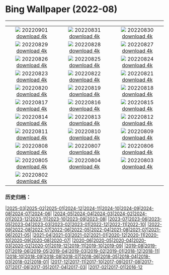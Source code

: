 # Bing Wallpaper (2022-08)
**************
| | | |
|:-:|:-:|:-:|
| ![](https://www.bing.com/th?id=OHR.WildlifeCrossing_ZH-CN1493053695_1920x1080.jpg) 20220901 [download 4k](https://www.bing.com/th?id=OHR.WildlifeCrossing_ZH-CN1493053695_UHD.jpg) | ![](https://www.bing.com/th?id=OHR.BlueLinckia_ZH-CN1103817183_1920x1080.jpg) 20220831 [download 4k](https://www.bing.com/th?id=OHR.BlueLinckia_ZH-CN1103817183_UHD.jpg) | ![](https://www.bing.com/th?id=OHR.Migliarino_ZH-CN0744250844_1920x1080.jpg) 20220830 [download 4k](https://www.bing.com/th?id=OHR.Migliarino_ZH-CN0744250844_UHD.jpg) |
| ![](https://www.bing.com/th?id=OHR.EstoniaBaltic_ZH-CN0314555299_1920x1080.jpg) 20220829 [download 4k](https://www.bing.com/th?id=OHR.EstoniaBaltic_ZH-CN0314555299_UHD.jpg) | ![](https://www.bing.com/th?id=OHR.BeardedTit_ZH-CN0065279700_1920x1080.jpg) 20220828 [download 4k](https://www.bing.com/th?id=OHR.BeardedTit_ZH-CN0065279700_UHD.jpg) | ![](https://www.bing.com/th?id=OHR.MSHV_ZH-CN9630204701_1920x1080.jpg) 20220827 [download 4k](https://www.bing.com/th?id=OHR.MSHV_ZH-CN9630204701_UHD.jpg) |
| ![](https://www.bing.com/th?id=OHR.PeljesacWind_ZH-CN9299214248_1920x1080.jpg) 20220826 [download 4k](https://www.bing.com/th?id=OHR.PeljesacWind_ZH-CN9299214248_UHD.jpg) | ![](https://www.bing.com/th?id=OHR.CascadesNP_ZH-CN1830542356_1920x1080.jpg) 20220825 [download 4k](https://www.bing.com/th?id=OHR.CascadesNP_ZH-CN1830542356_UHD.jpg) | ![](https://www.bing.com/th?id=OHR.MarinaDaGloria_ZH-CN6894795645_1920x1080.jpg) 20220824 [download 4k](https://www.bing.com/th?id=OHR.MarinaDaGloria_ZH-CN6894795645_UHD.jpg) |
| ![](https://www.bing.com/th?id=OHR.MentonFrance_ZH-CN5849270429_1920x1080.jpg) 20220823 [download 4k](https://www.bing.com/th?id=OHR.MentonFrance_ZH-CN5849270429_UHD.jpg) | ![](https://www.bing.com/th?id=OHR.TenderMoment_ZH-CN5447705408_1920x1080.jpg) 20220822 [download 4k](https://www.bing.com/th?id=OHR.TenderMoment_ZH-CN5447705408_UHD.jpg) | ![](https://www.bing.com/th?id=OHR.CostadaMorte_ZH-CN5219249535_1920x1080.jpg) 20220821 [download 4k](https://www.bing.com/th?id=OHR.CostadaMorte_ZH-CN5219249535_UHD.jpg) |
| ![](https://www.bing.com/th?id=OHR.BearProof_ZH-CN4950171791_1920x1080.jpg) 20220820 [download 4k](https://www.bing.com/th?id=OHR.BearProof_ZH-CN4950171791_UHD.jpg) | ![](https://www.bing.com/th?id=OHR.PenzancePool_ZH-CN4493022613_1920x1080.jpg) 20220819 [download 4k](https://www.bing.com/th?id=OHR.PenzancePool_ZH-CN4493022613_UHD.jpg) | ![](https://www.bing.com/th?id=OHR.SourHerring_ZH-CN4136738467_1920x1080.jpg) 20220818 [download 4k](https://www.bing.com/th?id=OHR.SourHerring_ZH-CN4136738467_UHD.jpg) |
| ![](https://www.bing.com/th?id=OHR.AquarioNatural_ZH-CN3886634374_1920x1080.jpg) 20220817 [download 4k](https://www.bing.com/th?id=OHR.AquarioNatural_ZH-CN3886634374_UHD.jpg) | ![](https://www.bing.com/th?id=OHR.GreatWhiteRoller_ZH-CN1541809088_1920x1080.jpg) 20220816 [download 4k](https://www.bing.com/th?id=OHR.GreatWhiteRoller_ZH-CN1541809088_UHD.jpg) | ![](https://www.bing.com/th?id=OHR.ChittorgarhFort_ZH-CN2955182965_1920x1080.jpg) 20220815 [download 4k](https://www.bing.com/th?id=OHR.ChittorgarhFort_ZH-CN2955182965_UHD.jpg) |
| ![](https://www.bing.com/th?id=OHR.PantherChameleon_ZH-CN2554514270_1920x1080.jpg) 20220814 [download 4k](https://www.bing.com/th?id=OHR.PantherChameleon_ZH-CN2554514270_UHD.jpg) | ![](https://www.bing.com/th?id=OHR.LacMontagnon_ZH-CN8301464080_1920x1080.jpg) 20220813 [download 4k](https://www.bing.com/th?id=OHR.LacMontagnon_ZH-CN8301464080_UHD.jpg) | ![](https://www.bing.com/th?id=OHR.AmboseliElephants_ZH-CN2078609290_1920x1080.jpg) 20220812 [download 4k](https://www.bing.com/th?id=OHR.AmboseliElephants_ZH-CN2078609290_UHD.jpg) |
| ![](https://www.bing.com/th?id=OHR.MtTsubakuro_ZH-CN0305525340_1920x1080.jpg) 20220811 [download 4k](https://www.bing.com/th?id=OHR.MtTsubakuro_ZH-CN0305525340_UHD.jpg) | ![](https://www.bing.com/th?id=OHR.AnniversaryJTNP_ZH-CN9974030692_1920x1080.jpg) 20220810 [download 4k](https://www.bing.com/th?id=OHR.AnniversaryJTNP_ZH-CN9974030692_UHD.jpg) | ![](https://www.bing.com/th?id=OHR.CuevaManos_ZH-CN8900667928_1920x1080.jpg) 20220809 [download 4k](https://www.bing.com/th?id=OHR.CuevaManos_ZH-CN8900667928_UHD.jpg) |
| ![](https://www.bing.com/th?id=OHR.EsPantaleu_ZH-CN8612029580_1920x1080.jpg) 20220808 [download 4k](https://www.bing.com/th?id=OHR.EsPantaleu_ZH-CN8612029580_UHD.jpg) | ![](https://www.bing.com/th?id=OHR.theBeginningofAutumn2022_ZH-CN9413449297_1920x1080.jpg) 20220807 [download 4k](https://www.bing.com/th?id=OHR.theBeginningofAutumn2022_ZH-CN9413449297_UHD.jpg) | ![](https://www.bing.com/th?id=OHR.SFSaltFlats_ZH-CN7261637239_1920x1080.jpg) 20220806 [download 4k](https://www.bing.com/th?id=OHR.SFSaltFlats_ZH-CN7261637239_UHD.jpg) |
| ![](https://www.bing.com/th?id=OHR.MilitaryTattoo_ZH-CN0302287210_1920x1080.jpg) 20220805 [download 4k](https://www.bing.com/th?id=OHR.MilitaryTattoo_ZH-CN0302287210_UHD.jpg) | ![](https://www.bing.com/th?id=OHR.QiXiFestival2022_ZH-CN2628111266_1920x1080.jpg) 20220804 [download 4k](https://www.bing.com/th?id=OHR.QiXiFestival2022_ZH-CN2628111266_UHD.jpg) | ![](https://www.bing.com/th?id=OHR.RedneckedGrebe_ZH-CN6036749974_1920x1080.jpg) 20220803 [download 4k](https://www.bing.com/th?id=OHR.RedneckedGrebe_ZH-CN6036749974_UHD.jpg) |
| ![](https://www.bing.com/th?id=OHR.HickmanBridge_ZH-CN0976106691_1920x1080.jpg) 20220802 [download 4k](https://www.bing.com/th?id=OHR.HickmanBridge_ZH-CN0976106691_UHD.jpg) |  |  |

### 历史归档：

|[2025-03](/../2025-03/2025-03.md)|[2025-02](/../2025-02/2025-02.md)|[2025-01](/../2025-01/2025-01.md)|[2024-12](/../2024-12/2024-12.md)|[2024-11](/../2024-11/2024-11.md)|[2024-10](/../2024-10/2024-10.md)|[2024-09](/../2024-09/2024-09.md)|[2024-08](/../2024-08/2024-08.md)|[2024-07](/../2024-07/2024-07.md)|[2024-06](/../2024-06/2024-06.md)|
|[2024-05](/../2024-05/2024-05.md)|[2024-04](/../2024-04/2024-04.md)|[2024-03](/../2024-03/2024-03.md)|[2024-02](/../2024-02/2024-02.md)|[2024-01](/../2024-01/2024-01.md)|[2023-12](/../2023-12/2023-12.md)|[2023-11](/../2023-11/2023-11.md)|[2023-10](/../2023-10/2023-10.md)|[2023-09](/../2023-09/2023-09.md)|[2023-08](/../2023-08/2023-08.md)|
|[2023-07](/../2023-07/2023-07.md)|[2023-06](/../2023-06/2023-06.md)|[2023-05](/../2023-05/2023-05.md)|[2023-04](/../2023-04/2023-04.md)|[2023-03](/../2023-03/2023-03.md)|[2023-02](/../2023-02/2023-02.md)|[2023-01](/../2023-01/2023-01.md)|[2022-12](/../2022-12/2022-12.md)|[2022-11](/../2022-11/2022-11.md)|[2022-10](/../2022-10/2022-10.md)|
|[2022-09](/../2022-09/2022-09.md)|[2022-08](/2022-08.md)|[2022-07](/../2022-07/2022-07.md)|[2022-06](/../2022-06/2022-06.md)|[2022-05](/../2022-05/2022-05.md)|[2022-04](/../2022-04/2022-04.md)|[2021-08](/../2021-08/2021-08.md)|[2021-07](/../2021-07/2021-07.md)|[2021-06](/../2021-06/2021-06.md)|[2021-05](/../2021-05/2021-05.md)|
|[2021-04](/../2021-04/2021-04.md)|[2021-03](/../2021-03/2021-03.md)|[2021-02](/../2021-02/2021-02.md)|[2021-01](/../2021-01/2021-01.md)|[2020-12](/../2020-12/2020-12.md)|[2020-11](/../2020-11/2020-11.md)|[2020-10](/../2020-10/2020-10.md)|[2020-09](/../2020-09/2020-09.md)|[2020-08](/../2020-08/2020-08.md)|[2020-07](/../2020-07/2020-07.md)|
|[2020-06](/../2020-06/2020-06.md)|[2020-05](/../2020-05/2020-05.md)|[2020-04](/../2020-04/2020-04.md)|[2020-03](/../2020-03/2020-03.md)|[2020-02](/../2020-02/2020-02.md)|[2020-01](/../2020-01/2020-01.md)|[2019-12](/../2019-12/2019-12.md)|[2019-11](/../2019-11/2019-11.md)|[2019-10](/../2019-10/2019-10.md)|[2019-09](/../2019-09/2019-09.md)|
|[2019-08](/../2019-08/2019-08.md)|[2019-07](/../2019-07/2019-07.md)|[2019-06](/../2019-06/2019-06.md)|[2019-05](/../2019-05/2019-05.md)|[2019-04](/../2019-04/2019-04.md)|[2019-03](/../2019-03/2019-03.md)|[2019-02](/../2019-02/2019-02.md)|[2019-01](/../2019-01/2019-01.md)|[2018-12](/../2018-12/2018-12.md)|[2018-11](/../2018-11/2018-11.md)|
|[2018-10](/../2018-10/2018-10.md)|[2018-09](/../2018-09/2018-09.md)|[2018-08](/../2018-08/2018-08.md)|[2018-07](/../2018-07/2018-07.md)|[2018-06](/../2018-06/2018-06.md)|[2018-05](/../2018-05/2018-05.md)|[2018-04](/../2018-04/2018-04.md)|[2018-03](/../2018-03/2018-03.md)|[2018-02](/../2018-02/2018-02.md)|[2018-01](/../2018-01/2018-01.md)|
|[2017-12](/../2017-12/2017-12.md)|[2017-11](/../2017-11/2017-11.md)|[2017-10](/../2017-10/2017-10.md)|[2017-09](/../2017-09/2017-09.md)|[2017-08](/../2017-08/2017-08.md)|[2017-07](/../2017-07/2017-07.md)|[2017-06](/../2017-06/2017-06.md)|[2017-05](/../2017-05/2017-05.md)|[2017-04](/../2017-04/2017-04.md)|[2017-03](/../2017-03/2017-03.md)|
|[2017-02](/../2017-02/2017-02.md)|[2017-01](/../2017-01/2017-01.md)|[2016-12](/../2016-12/2016-12.md)